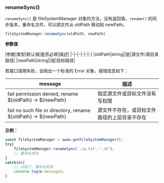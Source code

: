 ### renameSync()

`renameSync()` 是 fileSystemManager 对象的方法，没有返回值，`rename()` 的同步版本，重命名文件，可以把文件从 oldPath 移动到 newPath。

```js
fileSystemManager.renameSync(oldPath, newPath)
```
**参数值**

|参数|类型|默认值|是否必填|描述|
|-|-|-|-|-|-|
|oldPath|string||是|源文件/源目录路径|
|newPath|string||是|目标路径|

若接口调用失败，会抛出一个标准的 Error 对象，报错信息如下：

| message                                    | 描述
|-|-|
| fail permission denied, rename ${oldPath} -> ${newPath}| 指定源文件或目标文件没有写权限
|fail no such file or directory, rename ${oldPath} -> ${newPath}|源文件不存在，或目标文件路径的上层目录不存在

**示例：**

```js
const fileSystemManager = swan.getFileSystemManager();
try{
    fileSystemManager.renameSync('./a.txt','./b');
    // 重命名成功
}
catch(e){
    // 出错了，重命名失败
    console.log(e.message);
}
```